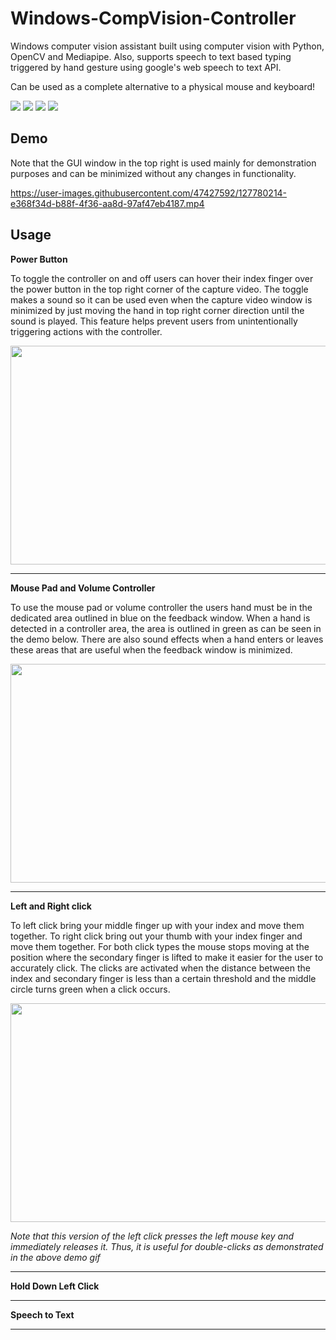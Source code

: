 # Windows-CompVision-Controller

Windows computer vision assistant built using computer vision with Python, OpenCV and Mediapipe. Also, supports speech to text based typing triggered by hand gesture using google's web speech to text API. 

Can be used as a complete alternative to a physical mouse and keyboard!
<!--Collection of tools for Windows users built using computer vision with Python, OpenCV and Mediapipe-->

<img src="https://img.shields.io/badge/-Python-green" /> <img src="https://img.shields.io/badge/-OpenCV-blue" /> <img src="https://img.shields.io/badge/-Mediapipe-yellow" /> <img src="https://img.shields.io/badge/-Google_SpeechToText_API-red" /> 

<!-- Maybe add audio tool that runs specific program so the program isn't always on. e.g. for volume control, user would say "turn on volume control" to run the program
  Would be super sick if you used arduino for all this shit too.
--> 

## Demo

Note that the GUI window in the top right is used mainly for demonstration purposes and can be minimized without any changes in functionality.

https://user-images.githubusercontent.com/47427592/127780214-e368f34d-b88f-4f36-aa8d-97af47eb4187.mp4

## Usage

**Power Button**

To toggle the controller on and off users can hover their index finger over the power button in the top right corner of the capture video. The toggle makes a sound so it can be used even when the capture video window is minimized by just moving the hand in top right corner direction until the sound is played. This feature helps prevent users from unintentionally triggering actions with the controller.

<img src="images/power-button-demo.gif" width="600" height="350" />

----------------------------------------------------------------

**Mouse Pad and Volume Controller**

To use the mouse pad or volume controller the users hand must be in the dedicated area outlined in blue on the feedback window. When a hand is detected in a controller area, the area is outlined in green as can be seen in the demo below. There are also sound effects when a hand enters or leaves these areas that are useful when the feedback window is minimized.

<img src="images/mouse_pad-volume_control-demo.gif" width="600" height="350" />

----------------------------------------------------------------

**Left and Right click**

To left click bring your middle finger up with your index and move them together. To right click bring out your thumb with your index finger and move them together. For both click types the mouse stops moving at the position where the secondary finger is lifted to make it easier for the user to accurately click. The clicks are activated when the distance between the index and secondary finger is less than a certain threshold and the middle circle turns green when a click occurs.

<img src="images/right_click-left_click-demo.gif" width="600" height="350" />

*Note that this version of the left click presses the left mouse key and immediately releases it. Thus, it is useful for double-clicks as demonstrated in the above demo gif*

----------------------------------------------------------------

**Hold Down Left Click**

----------------------------------------------------------------

**Speech to Text**

----------------------------------------------------------------
